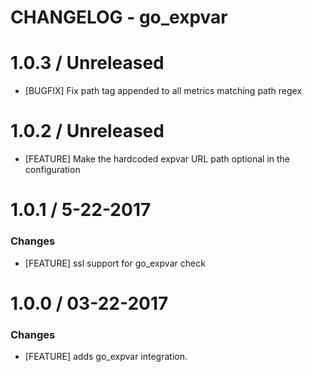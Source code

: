 # CHANGELOG - go_expvar

1.0.3 / Unreleased
==================

* [BUGFIX] Fix path tag appended to all metrics matching path regex

1.0.2 / Unreleased
==================

* [FEATURE] Make the hardcoded expvar URL path optional in the configuration

1.0.1 / 5-22-2017
==================

### Changes

* [FEATURE] ssl support for go_expvar check

1.0.0 / 03-22-2017
==================

### Changes

* [FEATURE] adds go_expvar integration.
